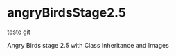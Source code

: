 # angryBirdsStage2.5
teste git


















Angry Birds stage 2.5 with Class Inheritance and Images
